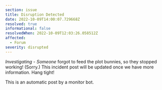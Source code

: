 ```yaml
---
section: issue
title: Disruption Detected
date: 2022-10-09T14:00:07.729668Z
resolved: true
informational: false
resolvedWhen: 2022-10-09T12:03:26.058512Z
affected:
  - Forum
severity: disrupted
---
```

*Investigating* - _Someone_ forgot to feed the plot bunnies, so they stopped working! (Sorry.) This incident post will be updated once we have more information. Hang tight!

This is an automatic post by a monitor bot.
        
